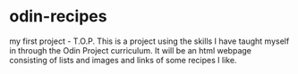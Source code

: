 # odin-recipes
my first project - T.O.P. This is a project using the skills I have taught myself in through the Odin Project curriculum. It will be an html webpage consisting of lists and images and links of some recipes I like. 